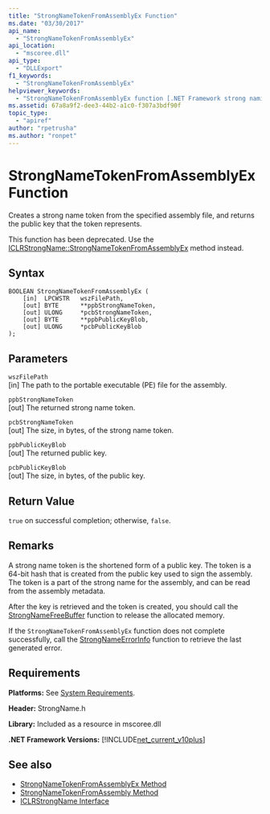 ```yaml
---
title: "StrongNameTokenFromAssemblyEx Function"
ms.date: "03/30/2017"
api_name: 
  - "StrongNameTokenFromAssemblyEx"
api_location: 
  - "mscoree.dll"
api_type: 
  - "DLLExport"
f1_keywords: 
  - "StrongNameTokenFromAssemblyEx"
helpviewer_keywords: 
  - "StrongNameTokenFromAssemblyEx function [.NET Framework strong naming]"
ms.assetid: 67a8a9f2-dee3-44b2-a1c0-f307a3bdf90f
topic_type: 
  - "apiref"
author: "rpetrusha"
ms.author: "ronpet"
---
```

# StrongNameTokenFromAssemblyEx Function
Creates a strong name token from the specified assembly file, and returns the public key that the token represents.  
  
 This function has been deprecated. Use the [ICLRStrongName::StrongNameTokenFromAssemblyEx](../../../../docs/framework/unmanaged-api/hosting/iclrstrongname-strongnametokenfromassemblyex-method.md) method instead.  
  
## Syntax  
  
```  
BOOLEAN StrongNameTokenFromAssemblyEx (  
    [in]  LPCWSTR   wszFilePath,  
    [out] BYTE      **ppbStrongNameToken,  
    [out] ULONG     *pcbStrongNameToken,  
    [out] BYTE      **ppbPublicKeyBlob,  
    [out] ULONG     *pcbPublicKeyBlob  
);  
```  
  
## Parameters  
 `wszFilePath`  
 [in] The path to the portable executable (PE) file for the assembly.  
  
 `ppbStrongNameToken`  
 [out] The returned strong name token.  
  
 `pcbStrongNameToken`  
 [out] The size, in bytes, of the strong name token.  
  
 `ppbPublicKeyBlob`  
 [out] The returned public key.  
  
 `pcbPublicKeyBlob`  
 [out] The size, in bytes, of the public key.  
  
## Return Value  
 `true` on successful completion; otherwise, `false`.  
  
## Remarks  
 A strong name token is the shortened form of a public key. The token is a 64-bit hash that is created from the public key used to sign the assembly. The token is a part of the strong name for the assembly, and can be read from the assembly metadata.  
  
 After the key is retrieved and the token is created, you should call the [StrongNameFreeBuffer](../../../../docs/framework/unmanaged-api/strong-naming/strongnamefreebuffer-function.md) function to release the allocated memory.  
  
 If the `StrongNameTokenFromAssemblyEx` function does not complete successfully, call the [StrongNameErrorInfo](../../../../docs/framework/unmanaged-api/strong-naming/strongnameerrorinfo-function.md) function to retrieve the last generated error.  
  
## Requirements  
 **Platforms:** See [System Requirements](../../../../docs/framework/get-started/system-requirements.md).  
  
 **Header:** StrongName.h  
  
 **Library:** Included as a resource in mscoree.dll  
  
 **.NET Framework Versions:** [!INCLUDE[net_current_v10plus](../../../../includes/net-current-v10plus-md.md)]  
  
## See also
- [StrongNameTokenFromAssemblyEx Method](../../../../docs/framework/unmanaged-api/hosting/iclrstrongname-strongnametokenfromassemblyex-method.md)
- [StrongNameTokenFromAssembly Method](../../../../docs/framework/unmanaged-api/hosting/iclrstrongname-strongnametokenfromassembly-method.md)
- [ICLRStrongName Interface](../../../../docs/framework/unmanaged-api/hosting/iclrstrongname-interface.md)
